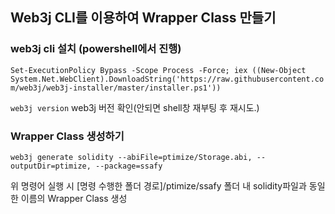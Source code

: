 ## Web3j CLI를 이용하여 Wrapper Class 만들기

### web3j cli 설치 (powershell에서 진행)

`Set-ExecutionPolicy Bypass -Scope Process -Force; iex ((New-Object System.Net.WebClient).DownloadString('https://raw.githubusercontent.com/web3j/web3j-installer/master/installer.ps1'))`

`web3j version` web3j 버전 확인(안되면 shell창 재부팅 후 재시도.)

### Wrapper Class 생성하기

`web3j generate solidity --abiFile=ptimize/Storage.abi, --outputDir=ptimize, --package=ssafy`

위 명령어 실행 시 [명령 수행한 폴더 경로]/ptimize/ssafy 폴더 내 solidity파일과 동일한 이름의 Wrapper Class 생성

